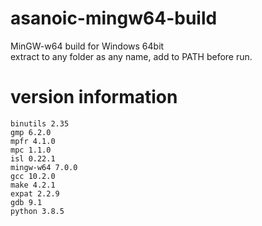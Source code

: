 asanoic-mingw64-build
=====================

MinGW-w64 build for Windows 64bit  
extract to any folder as any name, add to PATH before run.

version information
===================

    binutils 2.35
    gmp 6.2.0
    mpfr 4.1.0
    mpc 1.1.0
    isl 0.22.1
    mingw-w64 7.0.0
    gcc 10.2.0
    make 4.2.1
    expat 2.2.9
    gdb 9.1
    python 3.8.5
